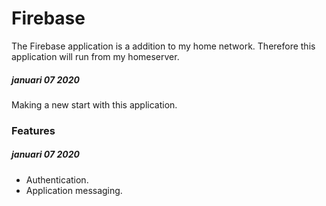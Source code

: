 # Firebase

The Firebase application is a addition to my home network. Therefore this application will run from my homeserver.

##### januari 07 2020
Making a new start with this application.

### Features
##### januari 07 2020
* Authentication.
* Application messaging.